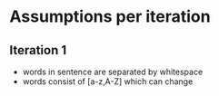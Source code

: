 # Assumptions per iteration

## Iteration 1

- words in sentence are separated by whitespace
- words consist of [a-z,A-Z] which can change